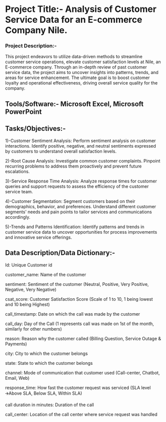 # Project Title:- Analysis of Customer Service Data for an E-commerce Company Nile.

### Project Description:-

This project endeavors to utilize data-driven methods to streamline customer service operations, elevate customer satisfaction levels at Nile, an E-commerce company. Through an in-depth review of past customer service data, the project aims to uncover insights into patterns, trends, and areas for service enhancement. The ultimate goal is to boost customer loyalty and operational effectiveness, driving overall service quality for the company.

## Tools/Software:- Microsoft Excel, Microsoft PowerPoint

## Tasks/Objectives:- 

1)-Customer Sentiment Analysis: Perform sentiment analysis on customer interactions. Identify positive, negative, and neutral sentiments expressed by customers to understand overall satisfaction levels.

2)-Root Cause Analysis: Investigate common customer complaints. Pinpoint recurring problems to address them proactively and prevent future 
escalations.

3)-Service Response Time Analysis: Analyze response times for customer queries and support requests to assess the efficiency of the customer service team.

4)-Customer Segmentation: Segment customers based on their demographics, behavior, and preferences. Understand different customer segments' needs and pain points to tailor services and communications accordingly.

5)-Trends and Patterns Identification: Identify patterns and trends in customer service data to uncover opportunities for process improvements and innovative service offerings.

## Data Description/Data Dictionary:-

Id: Unique Customer id

customer_name: Name of the customer

sentiment: Sentiment of the customer (Neutral, Positive, Very Positive, 
Negative, Very Negative)

csat_score: Customer Satisfaction Score (Scale of 1 to 10, 1 being lowest and 
10 being Highest)

call_timestamp: Date on which the call was made by the customer

call_day: Day of the Call (1 represents call was made on 1st of the month, 
similarly for other numbers)

reason: Reason why the customer called (Billing Question, Service Outage & 
Payments)

city: City to which the customer belongs

state: State to which the customer belongs

channel: Mode of communication that customer used (Call-center, Chatbot, 
Email, Web)

response_time: How fast the customer request was serviced (SLA level 
🡪Above SLA, Below SLA, Within SLA)

call duration in minutes: Duration of the call

call_center: Location of the call center where service request was handled





